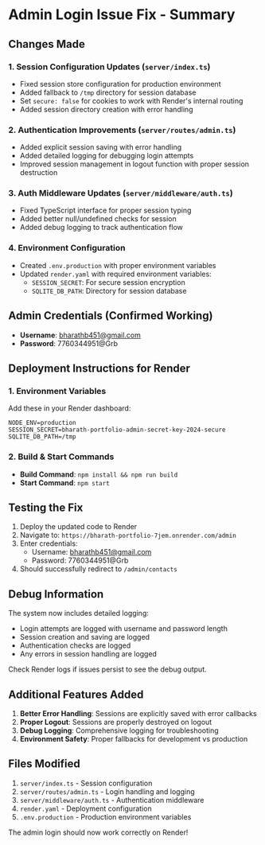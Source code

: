 # Admin Login Issue Fix - Summary

## Changes Made

### 1. Session Configuration Updates (`server/index.ts`)
- Fixed session store configuration for production environment
- Added fallback to `/tmp` directory for session database
- Set `secure: false` for cookies to work with Render's internal routing
- Added session directory creation with error handling

### 2. Authentication Improvements (`server/routes/admin.ts`)
- Added explicit session saving with error handling
- Added detailed logging for debugging login attempts
- Improved session management in logout function with proper session destruction

### 3. Auth Middleware Updates (`server/middleware/auth.ts`)
- Fixed TypeScript interface for proper session typing
- Added better null/undefined checks for session
- Added debug logging to track authentication flow

### 4. Environment Configuration
- Created `.env.production` with proper environment variables
- Updated `render.yaml` with required environment variables:
  - `SESSION_SECRET`: For secure session encryption
  - `SQLITE_DB_PATH`: Directory for session database

## Admin Credentials (Confirmed Working)
- **Username**: bharathb451@gmail.com
- **Password**: 7760344951@Grb

## Deployment Instructions for Render

### 1. Environment Variables
Add these in your Render dashboard:
```
NODE_ENV=production
SESSION_SECRET=bharath-portfolio-admin-secret-key-2024-secure
SQLITE_DB_PATH=/tmp
```

### 2. Build & Start Commands
- **Build Command**: `npm install && npm run build`
- **Start Command**: `npm start`

## Testing the Fix

1. Deploy the updated code to Render
2. Navigate to: `https://bharath-portfolio-7jem.onrender.com/admin`
3. Enter credentials:
   - Username: bharathb451@gmail.com
   - Password: 7760344951@Grb
4. Should successfully redirect to `/admin/contacts`

## Debug Information

The system now includes detailed logging:
- Login attempts are logged with username and password length
- Session creation and saving are logged
- Authentication checks are logged
- Any errors in session handling are logged

Check Render logs if issues persist to see the debug output.

## Additional Features Added

1. **Better Error Handling**: Sessions are explicitly saved with error callbacks
2. **Proper Logout**: Sessions are properly destroyed on logout
3. **Debug Logging**: Comprehensive logging for troubleshooting
4. **Environment Safety**: Proper fallbacks for development vs production

## Files Modified

1. `server/index.ts` - Session configuration
2. `server/routes/admin.ts` - Login handling and logging
3. `server/middleware/auth.ts` - Authentication middleware
4. `render.yaml` - Deployment configuration
5. `.env.production` - Production environment variables

The admin login should now work correctly on Render!
